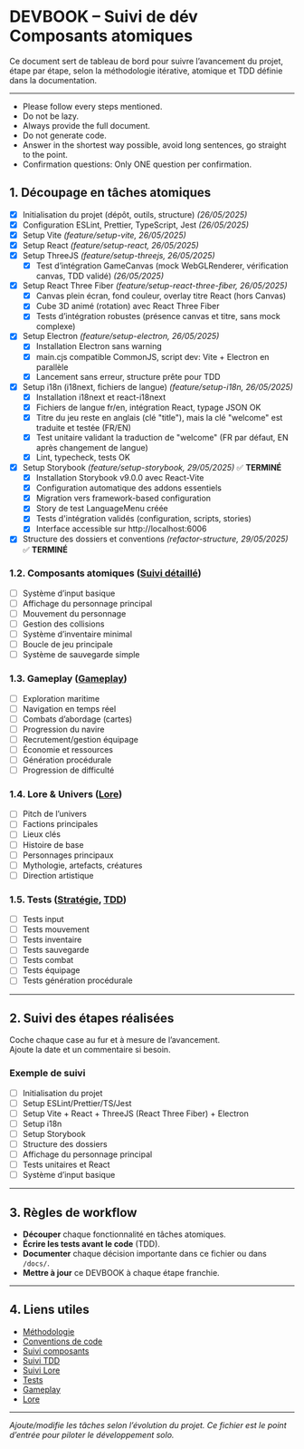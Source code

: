 # DEVBOOK – Suivi de dév Composants atomiques

Ce document sert de tableau de bord pour suivre l’avancement du projet, étape par étape, selon la méthodologie itérative, atomique et TDD définie dans la documentation.

---

- Please follow every steps mentioned.
- Do not be lazy.
- Always provide the full document.
- Do not generate code.
- Answer in the shortest way possible, avoid long sentences, go straight to the point.
- Confirmation questions: Only ONE question per confirmation.

## 1. Découpage en tâches atomiques

- [x] Initialisation du projet (dépôt, outils, structure) _(26/05/2025)_
- [x] Configuration ESLint, Prettier, TypeScript, Jest _(26/05/2025)_
- [x] Setup Vite _(feature/setup-vite, 26/05/2025)_
- [x] Setup React _(feature/setup-react, 26/05/2025)_
- [x] Setup ThreeJS _(feature/setup-threejs, 26/05/2025)_
  - [x] Test d’intégration GameCanvas (mock WebGLRenderer, vérification canvas, TDD validé) _(26/05/2025)_
- [x] Setup React Three Fiber _(feature/setup-react-three-fiber, 26/05/2025)_
  - [x] Canvas plein écran, fond couleur, overlay titre React (hors Canvas)
  - [x] Cube 3D animé (rotation) avec React Three Fiber
  - [x] Tests d’intégration robustes (présence canvas et titre, sans mock complexe)
- [x] Setup Electron _(feature/setup-electron, 26/05/2025)_
  - [x] Installation Electron sans warning
  - [x] main.cjs compatible CommonJS, script dev: Vite + Electron en parallèle
  - [x] Lancement sans erreur, structure prête pour TDD
- [x] Setup i18n (i18next, fichiers de langue) _(feature/setup-i18n, 26/05/2025)_
  - [x] Installation i18next et react-i18next
  - [x] Fichiers de langue fr/en, intégration React, typage JSON OK
  - [x] Titre du jeu reste en anglais (clé "title"), mais la clé "welcome" est traduite et testée (FR/EN)
  - [x] Test unitaire validant la traduction de "welcome" (FR par défaut, EN après changement de langue)
  - [x] Lint, typecheck, tests OK
- [x] Setup Storybook _(feature/setup-storybook, 29/05/2025)_ ✅ **TERMINÉ**
  - [x] Installation Storybook v9.0.0 avec React-Vite
  - [x] Configuration automatique des addons essentiels
  - [x] Migration vers framework-based configuration
  - [x] Story de test LanguageMenu créée
  - [x] Tests d'intégration validés (configuration, scripts, stories)
  - [x] Interface accessible sur http://localhost:6006
- [x] Structure des dossiers et conventions _(refactor-structure, 29/05/2025)_ ✅ **TERMINÉ**

### 1.2. Composants atomiques ([Suivi détaillé](./docs/Suivi/01_TODO_Composants.md))

- [ ] Système d’input basique
- [ ] Affichage du personnage principal
- [ ] Mouvement du personnage
- [ ] Gestion des collisions
- [ ] Système d’inventaire minimal
- [ ] Boucle de jeu principale
- [ ] Système de sauvegarde simple

### 1.3. Gameplay ([Gameplay](./docs/Gameplay/README.md))

- [ ] Exploration maritime
- [ ] Navigation en temps réel
- [ ] Combats d’abordage (cartes)
- [ ] Progression du navire
- [ ] Recrutement/gestion équipage
- [ ] Économie et ressources
- [ ] Génération procédurale
- [ ] Progression de difficulté

### 1.4. Lore & Univers ([Lore](./docs/Lore/))

- [ ] Pitch de l’univers
- [ ] Factions principales
- [ ] Lieux clés
- [ ] Histoire de base
- [ ] Personnages principaux
- [ ] Mythologie, artefacts, créatures
- [ ] Direction artistique

### 1.5. Tests ([Stratégie](./docs/Tests/README.md), [TDD](./docs/Suivi/02_TODO_TDD.md))

- [ ] Tests input
- [ ] Tests mouvement
- [ ] Tests inventaire
- [ ] Tests sauvegarde
- [ ] Tests combat
- [ ] Tests équipage
- [ ] Tests génération procédurale

---

## 2. Suivi des étapes réalisées

Coche chaque case au fur et à mesure de l’avancement.  
Ajoute la date et un commentaire si besoin.

### Exemple de suivi

- [ ] Initialisation du projet
- [ ] Setup ESLint/Prettier/TS/Jest
- [ ] Setup Vite + React + ThreeJS (React Three Fiber) + Electron
- [ ] Setup i18n
- [ ] Setup Storybook
- [ ] Structure des dossiers
- [ ] Affichage du personnage principal
- [ ] Tests unitaires et React
- [ ] Système d’input basique

---

## 3. Règles de workflow

- **Découper** chaque fonctionnalité en tâches atomiques.
- **Écrire les tests avant le code** (TDD).
- **Documenter** chaque décision importante dans ce fichier ou dans `/docs/`.
- **Mettre à jour** ce DEVBOOK à chaque étape franchie.

---

## 4. Liens utiles

- [Méthodologie](./docs/METHODOLOGIE.md)
- [Conventions de code](./docs/CONVENTIONS.md)
- [Suivi composants](./docs/Suivi/01_TODO_Composants.md)
- [Suivi TDD](./docs/Suivi/02_TODO_TDD.md)
- [Suivi Lore](./docs/Suivi/03_TODO_Lore.md)
- [Tests](./docs/Tests/README.md)
- [Gameplay](./docs/Gameplay/README.md)
- [Lore](./docs/Lore/)

---

_Ajoute/modifie les tâches selon l’évolution du projet. Ce fichier est le point d’entrée pour piloter le développement solo._
